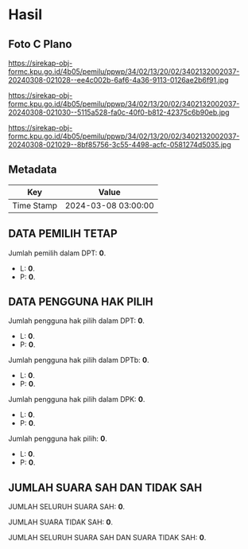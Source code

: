 # Hasil

## Foto C Plano

https://sirekap-obj-formc.kpu.go.id/4b05/pemilu/ppwp/34/02/13/20/02/3402132002037-20240308-021028--ee4c002b-6af6-4a36-9113-0126ae2b6f91.jpg

https://sirekap-obj-formc.kpu.go.id/4b05/pemilu/ppwp/34/02/13/20/02/3402132002037-20240308-021030--5115a528-fa0c-40f0-b812-42375c6b90eb.jpg

https://sirekap-obj-formc.kpu.go.id/4b05/pemilu/ppwp/34/02/13/20/02/3402132002037-20240308-021029--8bf85756-3c55-4498-acfc-0581274d5035.jpg


## Metadata

| Key        | Value               |
| ---------- | ------------------- |
| Time Stamp | 2024-03-08 03:00:00 |


## DATA PEMILIH TETAP

Jumlah pemilih dalam DPT: **0**.
 * L: **0**.
 * P: **0**.

## DATA PENGGUNA HAK PILIH

Jumlah pengguna hak pilih dalam DPT: **0**.
 * L: **0**.
 * P: **0**.

Jumlah pengguna hak pilih dalam DPTb: **0**.
 * L: **0**.
 * P: **0**.

Jumlah pengguna hak pilih dalam DPK: **0**.
 * L: **0**.
 * P: **0**.

Jumlah pengguna hak pilih: **0**.
 * L: **0**.
 * P: **0**.

## JUMLAH SUARA SAH DAN TIDAK SAH

JUMLAH SELURUH SUARA SAH: **0**.

JUMLAH SUARA TIDAK SAH: **0**.

JUMLAH SELURUH SUARA SAH DAN SUARA TIDAK SAH: **0**.


